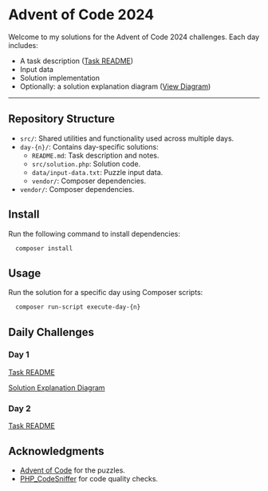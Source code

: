 # Advent of Code 2024

Welcome to my solutions for the Advent of Code 2024 challenges. Each day includes:

- A task description ([Task README](https://github.com/artemii-karkusha/aoc-2024/day-{n}/README.md))
- Input data
- Solution implementation
- Optionally: a solution explanation diagram ([View Diagram](https://app.eraser.io/workspace/cglHEErH2vTHdJEmVLeC?origin=share))

---

## Repository Structure

- `src/`: Shared utilities and functionality used across multiple days.
- `day-{n}/`: Contains day-specific solutions:
    - `README.md`: Task description and notes.
    - `src/solution.php`: Solution code.
    - `data/input-data.txt`: Puzzle input data.
    - `vendor/`: Composer dependencies.
- `vendor/`: Composer dependencies.

## Install

Run the following command to install dependencies:

```bash
  composer install
```

## Usage

Run the solution for a specific day using Composer scripts:

```bash
  composer run-script execute-day-{n}
```


## Daily Challenges

### Day 1

[Task README](https://github.com/artemii-karkusha/aoc-2024/day-1/README.md)

[Solution Explanation Diagram](https://app.eraser.io/workspace/cglHEErH2vTHdJEmVLeC?origin=share)


### Day 2

[Task README](https://github.com/artemii-karkusha/aoc-2024/day-2/README.md)


## Acknowledgments

- [Advent of Code](https://adventofcode.com) for the puzzles.
- [PHP_CodeSniffer](https://github.com/PHPCSStandards/PHP_CodeSniffer/) for code quality checks.